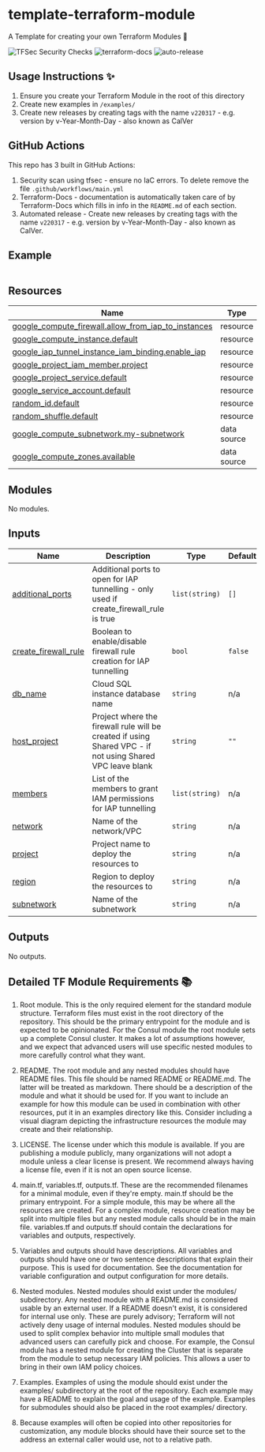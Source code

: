 # template-terraform-module
A Template for creating your own Terraform Modules :robot:

![TFSec Security Checks](https://github.com/withriley/template-terraform-module/actions/workflows/main.yml/badge.svg)
![terraform-docs](https://github.com/withriley/template-terraform-module/actions/workflows/terraform-docs.yml/badge.svg)
![auto-release](https://github.com/withriley/template-terraform-module/actions/workflows/release.yml/badge.svg)

## Usage Instructions :sparkles:

1. Ensure you create your Terraform Module in the root of this directory
2. Create new examples in `/examples/`
3. Create new releases by creating tags with the name `v220317` - e.g. version by v-Year-Month-Day - also known as CalVer

## GitHub Actions

This repo has 3 built in GitHub Actions:

1. Security scan using tfsec - ensure no IaC errors. To delete remove the file `.github/workflows/main.yml`
2. Terraform-Docs - documentation is automatically taken care of by Terraform-Docs which fills in info in the `README.md` of each section.
3. Automated release - Create new releases by creating tags with the name `v220317` - e.g. version by v-Year-Month-Day - also known as CalVer.

<!-- BEGIN_TF_DOCS -->


## Example

```hcl

```

## Resources

| Name | Type |
|------|------|
| [google_compute_firewall.allow_from_iap_to_instances](https://registry.terraform.io/providers/hashicorp/google/latest/docs/resources/compute_firewall) | resource |
| [google_compute_instance.default](https://registry.terraform.io/providers/hashicorp/google/latest/docs/resources/compute_instance) | resource |
| [google_iap_tunnel_instance_iam_binding.enable_iap](https://registry.terraform.io/providers/hashicorp/google/latest/docs/resources/iap_tunnel_instance_iam_binding) | resource |
| [google_project_iam_member.project](https://registry.terraform.io/providers/hashicorp/google/latest/docs/resources/project_iam_member) | resource |
| [google_project_service.default](https://registry.terraform.io/providers/hashicorp/google/latest/docs/resources/project_service) | resource |
| [google_service_account.default](https://registry.terraform.io/providers/hashicorp/google/latest/docs/resources/service_account) | resource |
| [random_id.default](https://registry.terraform.io/providers/hashicorp/random/latest/docs/resources/id) | resource |
| [random_shuffle.default](https://registry.terraform.io/providers/hashicorp/random/latest/docs/resources/shuffle) | resource |
| [google_compute_subnetwork.my-subnetwork](https://registry.terraform.io/providers/hashicorp/google/latest/docs/data-sources/compute_subnetwork) | data source |
| [google_compute_zones.available](https://registry.terraform.io/providers/hashicorp/google/latest/docs/data-sources/compute_zones) | data source |

## Modules

No modules.

## Inputs

| Name | Description | Type | Default | Required |
|------|-------------|------|---------|:--------:|
| <a name="input_additional_ports"></a> [additional\_ports](#input\_additional\_ports) | Additional ports to open for IAP tunnelling - only used if create\_firewall\_rule is true | `list(string)` | `[]` | no |
| <a name="input_create_firewall_rule"></a> [create\_firewall\_rule](#input\_create\_firewall\_rule) | Boolean to enable/disable firewall rule creation for IAP tunnelling | `bool` | `false` | no |
| <a name="input_db_name"></a> [db\_name](#input\_db\_name) | Cloud SQL instance database name | `string` | n/a | yes |
| <a name="input_host_project"></a> [host\_project](#input\_host\_project) | Project where the firewall rule will be created if using Shared VPC - if not using Shared VPC leave blank | `string` | `""` | no |
| <a name="input_members"></a> [members](#input\_members) | List of the members to grant IAM permissions for IAP tunnelling | `list(string)` | n/a | yes |
| <a name="input_network"></a> [network](#input\_network) | Name of the network/VPC | `string` | n/a | yes |
| <a name="input_project"></a> [project](#input\_project) | Project name to deploy the resources to | `string` | n/a | yes |
| <a name="input_region"></a> [region](#input\_region) | Region to deploy the resources to | `string` | n/a | yes |
| <a name="input_subnetwork"></a> [subnetwork](#input\_subnetwork) | Name of the subnetwork | `string` | n/a | yes |

## Outputs

No outputs.
<!-- END_TF_DOCS -->

## Detailed TF Module Requirements :books:

1. Root module. This is the only required element for the standard module structure. Terraform files must exist in the root directory of the repository. This should be the primary entrypoint for the module and is expected to be opinionated. For the Consul module the root module sets up a complete Consul cluster. It makes a lot of assumptions however, and we expect that advanced users will use specific nested modules to more carefully control what they want.

2. README. The root module and any nested modules should have README files. This file should be named README or README.md. The latter will be treated as markdown. There should be a description of the module and what it should be used for. If you want to include an example for how this module can be used in combination with other resources, put it in an examples directory like this. Consider including a visual diagram depicting the infrastructure resources the module may create and their relationship.

3. LICENSE. The license under which this module is available. If you are publishing a module publicly, many organizations will not adopt a module unless a clear license is present. We recommend always having a license file, even if it is not an open source license.

4. main.tf, variables.tf, outputs.tf. These are the recommended filenames for a minimal module, even if they're empty. main.tf should be the primary entrypoint. For a simple module, this may be where all the resources are created. For a complex module, resource creation may be split into multiple files but any nested module calls should be in the main file. variables.tf and outputs.tf should contain the declarations for variables and outputs, respectively.

5. Variables and outputs should have descriptions. All variables and outputs should have one or two sentence descriptions that explain their purpose. This is used for documentation. See the documentation for variable configuration and output configuration for more details.

6. Nested modules. Nested modules should exist under the modules/ subdirectory. Any nested module with a README.md is considered usable by an external user. If a README doesn't exist, it is considered for internal use only. These are purely advisory; Terraform will not actively deny usage of internal modules. Nested modules should be used to split complex behavior into multiple small modules that advanced users can carefully pick and choose. For example, the Consul module has a nested module for creating the Cluster that is separate from the module to setup necessary IAM policies. This allows a user to bring in their own IAM policy choices.

7. Examples. Examples of using the module should exist under the examples/ subdirectory at the root of the repository. Each example may have a README to explain the goal and usage of the example. Examples for submodules should also be placed in the root examples/ directory.

8. Because examples will often be copied into other repositories for customization, any module blocks should have their source set to the address an external caller would use, not to a relative path.